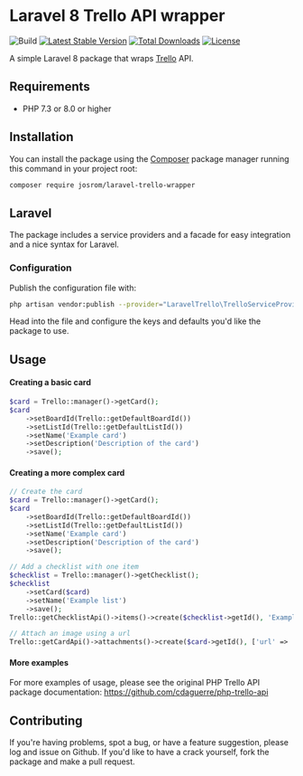 # Laravel 8 Trello API wrapper

![Build](https://github.com/JoseVte/laravel-trello-wrapper/actions/workflows/ci.yml/badge.svg)
[![Latest Stable Version](http://poser.pugx.org/josrom/laravel-trello-wrapper/v)](https://packagist.org/packages/josrom/laravel-trello-wrapper)
[![Total Downloads](http://poser.pugx.org/josrom/laravel-trello-wrapper/downloads)](https://packagist.org/packages/josrom/laravel-trello-wrapper)
[![License](http://poser.pugx.org/josrom/laravel-trello-wrapper/license)](https://packagist.org/packages/josrom/laravel-trello-wrapper)

A simple Laravel 8 package that wraps [Trello](https://trello.com) API.

## Requirements

* PHP 7.3 or 8.0 or higher

## Installation

You can install the package using the [Composer](https://getcomposer.org/) package manager running this command in your project root:

```sh
composer require josrom/laravel-trello-wrapper
```

## Laravel

The package includes a service providers and a facade for easy integration and a nice syntax for Laravel.

### Configuration

Publish the configuration file with:

```sh
php artisan vendor:publish --provider="LaravelTrello\TrelloServiceProvider"
```

Head into the file and configure the keys and defaults you'd like the package to use.

## Usage

#### Creating a basic card

```php
$card = Trello::manager()->getCard();
$card
    ->setBoardId(Trello::getDefaultBoardId())
    ->setListId(Trello::getDefaultListId())
    ->setName('Example card')
    ->setDescription('Description of the card')
    ->save();
```

#### Creating a more complex card

```php
// Create the card
$card = Trello::manager()->getCard();
$card
    ->setBoardId(Trello::getDefaultBoardId())
    ->setListId(Trello::getDefaultListId())
    ->setName('Example card')
    ->setDescription('Description of the card')
    ->save();

// Add a checklist with one item
$checklist = Trello::manager()->getChecklist();
$checklist
    ->setCard($card)
    ->setName('Example list')
    ->save();
Trello::getChecklistApi()->items()->create($checklist->getId(), 'Example checklist item');

// Attach an image using a url
Trello::getCardApi()->attachments()->create($card->getId(), ['url' => 'http://lorempixel.com/400/200/']);
```

#### More examples

For more examples of usage, please see the original PHP Trello API package documentation: https://github.com/cdaguerre/php-trello-api

## Contributing

If you're having problems, spot a bug, or have a feature suggestion, please log and issue on Github. If you'd like to have a crack yourself, fork the package and make a pull request.
